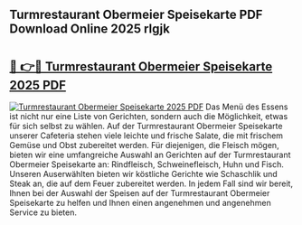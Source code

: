 ## Turmrestaurant Obermeier Speisekarte PDF Download Online 2025 rlgjk

# <h2><a href="http://gcbhz3w.nevu.top/?p=Turmrestaurant+Obermeier+Speisekarte">🔗 👉🔴 Turmrestaurant Obermeier Speisekarte 2025 PDF</a></h2>

[![Turmrestaurant Obermeier Speisekarte 2025 PDF](https://i.imgur.com/dBaPXMq.png)](http://gcbhz3w.nevu.top/?p=Turmrestaurant+Obermeier+Speisekarte)
Das Menü des Essens ist nicht nur eine Liste von Gerichten, sondern auch die Möglichkeit, etwas für sich selbst zu wählen. Auf der Turmrestaurant Obermeier Speisekarte unserer Cafeteria stehen viele leichte und frische Salate, die mit frischem Gemüse und Obst zubereitet werden. Für diejenigen, die Fleisch mögen, bieten wir eine umfangreiche Auswahl an Gerichten auf der Turmrestaurant Obermeier Speisekarte an: Rindfleisch, Schweinefleisch, Huhn und Fisch. Unseren Auserwählten bieten wir köstliche Gerichte wie Schaschlik und Steak an, die auf dem Feuer zubereitet werden. In jedem Fall sind wir bereit, Ihnen bei der Auswahl der Speisen auf der Turmrestaurant Obermeier Speisekarte zu helfen und Ihnen einen angenehmen und angenehmen Service zu bieten.
